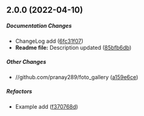 ## 2.0.0 (2022-04-10)

##### Documentation Changes

*  ChangeLog add ([6fc31f07](https://github.com/pranay289/foto_gallery/commit/6fc31f078dedb013e5e9150b206c808f1e2ef166))
* **Readme file:**  Description updated ([85bfb6db](https://github.com/pranay289/foto_gallery/commit/85bfb6db890c3f4326b80dc8732bbd5cf4246db7))

##### Other Changes

* //github.com/pranay289/foto_gallery ([a159e6ce](https://github.com/pranay289/foto_gallery/commit/a159e6ce1932a32e93a582ded3a6284df2334325))

##### Refactors

*  Example add ([f370768d](https://github.com/pranay289/foto_gallery/commit/f370768dcae05d1af8ce3013994018cc204f2369))



